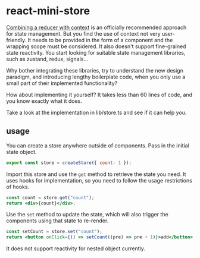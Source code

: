 # react-mini-store

[Combining a reducer with context](https://react.dev/learn/scaling-up-with-reducer-and-context) is an officially recommended approach for state management. But you find the use of context not very user-friendly. It needs to be provided in the form of a component and the wrapping scope must be considered. It also doesn't support fine-grained state reactivity. You start looking for suitable state management libraries, such as zustand, redux, signals...

Why bother integrating these libraries, try to understand the new design paradigm, and introducing lengthy boilerplate code, when you only use a small part of their implemented functionality?

How about implementing it yourself? It takes less than 60 lines of code, and you know exactly what it does.

Take a look at the implementation in lib/store.ts and see if it can help you.

## usage

You can create a store anywhere outside of components. Pass in the initial state object.

```javascript
export const store = createStore({ count: 1 });
```

Import this store and use the `get` method to retrieve the state you need. It uses hooks for implementation, so you need to follow the usage restrictions of hooks.

```jsx
const count = store.get("count");
return <div>{count}</div>;
```

Use the `set` method to update the state, which will also trigger the components using that state to re-render.

```jsx
const setCount = store.set("count");
return <button onClick={() => setCount((pre) => pre + 1)}>add</button>;
```

It does not support reactivity for nested object currently.

